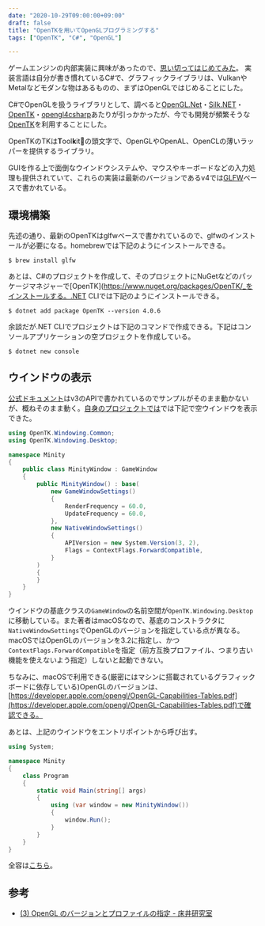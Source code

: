 ```yaml
---
date: "2020-10-29T09:00:00+09:00"
draft: false
title: "OpenTKを用いてOpenGLプログラミングする"
tags: ["OpenTK", "C#", "OpenGL"]

---
```


ゲームエンジンの内部実装に興味があったので、[思い切ってはじめてみた](https://github.com/yucchiy/Minity)。
実装言語は自分が書き慣れているC#で、グラフィックライブラリは、VulkanやMetalなどモダンな物はあるものの、まずはOpenGLではじめることにした。

C#でOpenGLを扱うライブラリとして、調べると[OpenGL.Net](luca-piccioni/OpenGL.Net)・[Silk.NET](https://github.com/Ultz/Silk.NET)・[OpenTK](https://github.com/opentk/opentk)・[opengl4csharp](https://github.com/giawa/opengl4csharp)あたりが引っかかったが、今でも開発が頻繁そうな[OpenTK](https://opentk.net/learn/index.html)を利用することにした。

OpenTKのTKは**T**ool**k**itの頭文字で、OpenGLやOpenAL、OpenCLの薄いラッパーを提供するライブラリ。

GUIを作る上で面倒なウインドウシステムや、マウスやキーボードなどの入力処理も提供されていて、これらの実装は最新のバージョンであるv4では[GLFW](https://www.glfw.org/)ベースで書かれている。

## 環境構築

先述の通り、最新のOpenTKはglfwベースで書かれているので、glfwのインストールが必要になる。homebrewでは下記のようにインストールできる。

```
$ brew install glfw
```

あとは、C#のプロジェクトを作成して、そのプロジェクトにNuGetなどのパッケージマネジャーで[OpenTK](https://www.nuget.org/packages/OpenTK/_をインストールする。.NET CLIでは下記のようにインストールできる。

```
$ dotnet add package OpenTK --version 4.0.6
```

余談だが.NET CLIでプロジェクトは下記のコマンドで作成できる。下記はコンソールアプリケーションの空プロジェクトを作成している。

```
$ dotnet new console
```

## ウインドウの表示

[公式ドキュメント](https://opentk.net/learn/chapter1/1-creating-a-window.html)はv3のAPIで書かれているのでサンプルがそのまま動かないが、概ねそのまま動く。[自身のプロジェクトでは](https://github.com/yucchiy/Minity)では下記で空ウインドウを表示できた。

```cs
using OpenTK.Windowing.Common;
using OpenTK.Windowing.Desktop;

namespace Minity
{
    public class MinityWindow : GameWindow
    {
        public MinityWindow() : base(
            new GameWindowSettings()
            {
                RenderFrequency = 60.0,
                UpdateFrequency = 60.0,
            },
            new NativeWindowSettings()
            {
                APIVersion = new System.Version(3, 2),
                Flags = ContextFlags.ForwardCompatible,
            }
        )
        {
        }
    }
}
```

ウインドウの基底クラスの`GameWindow`の名前空間が`OpenTK.Windowing.Desktop`に移動している。また著者はmacOSなので、基底のコンストラクタに`NativeWindowSettings`でOpenGLのバージョンを指定している点が異なる。
macOSではOpenGLのバージョンを3.2に指定し、かつ`ContextFlags.ForwardCompatible`を指定（前方互換プロファイル、つまり古い機能を使えないよう指定）しないと起動できない。

ちなみに、macOSで利用できる(厳密にはマシンに搭載されているグラフィックボードに依存している)OpenGLのバージョンは、[https://developer.apple.com/opengl/OpenGL-Capabilities-Tables.pdf](https://developer.apple.com/opengl/OpenGL-Capabilities-Tables.pdf)で確認できる。

あとは、上記のウインドウをエントリポイントから呼び出す。

```cs
using System;

namespace Minity
{
    class Program
    {
        static void Main(string[] args)
        {
            using (var window = new MinityWindow())
            {
                window.Run();
            }
        }
    }
}
```

全容は[こちら](https://github.com/yucchiy/Minity/tree/4d934a8202fac24423fb6a8379e37ef30bab45e4)。

## 参考

- [(3) OpenGL のバージョンとプロファイルの指定 - 床井研究室](http://marina.sys.wakayama-u.ac.jp/~tokoi/?date=20120908)